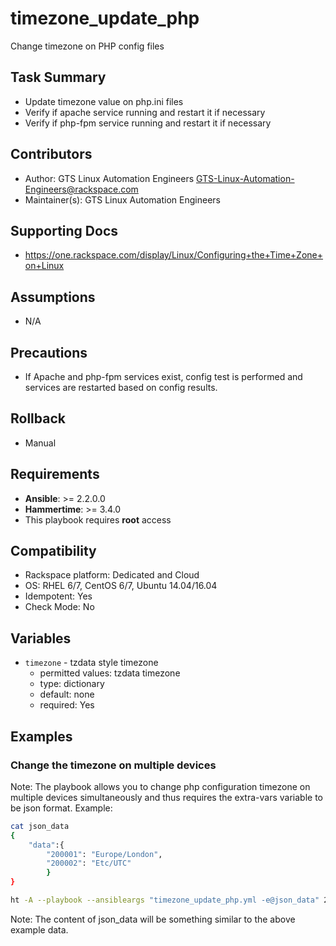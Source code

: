 # timezone_update_php

Change timezone on PHP config files

## Task Summary
  - Update timezone value on php.ini files
  - Verify if apache service running and restart it if necessary
  - Verify if php-fpm service running and restart it if necessary

## Contributors
  - Author: GTS Linux Automation Engineers <GTS-Linux-Automation-Engineers@rackspace.com>
  - Maintainer(s): GTS Linux Automation Engineers 

## Supporting Docs
  - https://one.rackspace.com/display/Linux/Configuring+the+Time+Zone+on+Linux

## Assumptions
  - N/A

## Precautions
  - If Apache and php-fpm services exist, config test is performed and services are restarted based on config results.

## Rollback
  - Manual

## Requirements
  - **Ansible**: >= 2.2.0.0
  - **Hammertime**: >= 3.4.0
  - This playbook requires **root** access

## Compatibility
  - Rackspace platform: Dedicated and Cloud
  - OS: RHEL 6/7, CentOS 6/7, Ubuntu 14.04/16.04
  - Idempotent: Yes
  - Check Mode: No

## Variables
  - `timezone` - tzdata style timezone
    - permitted values: tzdata timezone
    - type: dictionary
    - default: none
    - required: Yes

## Examples

### Change the timezone on multiple devices
Note: The playbook allows you to change php configuration timezone on multiple devices simultaneously and thus requires the extra-vars variable to be json format.  Example:
  ```bash
  cat json_data
  {
      "data":{
          "200001": "Europe/London",
          "200002": "Etc/UTC"
          }
  }
```


  ```bash
  ht -A --playbook --ansibleargs "timezone_update_php.yml -e@json_data" 200001 200002
```
Note: The content of json_data will be something similar to the above example data.

